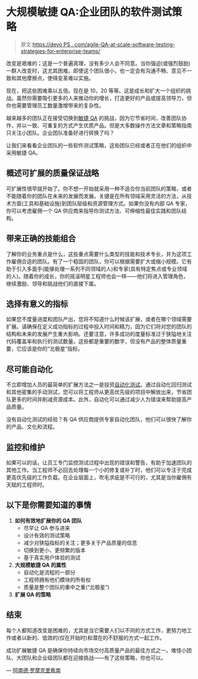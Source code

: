 # 大规模敏捷 QA:企业团队的软件测试策略

> 原文:[https://devo PS . com/agile-QA-at-scale-software-testing-strategies-for-enterprise-teams/](https://devops.com/agile-qa-at-scale-software-testing-strategies-for-enterprise-teams/)

改变是艰难的；这是一个普遍真理，没有多少人会不同意。当你强迫(或强烈鼓励)一群人改变时，这尤其困难。即使这个团队很小，也一定会有沟通不畅、意见不一致和其他摩擦点，使得变革难以实施。

现在，把这些困难乘以五倍。现在是 10，20 等等。这是成长和扩大一个组织的挑战。虽然你需要吸引更多的人来推动你的增长，打造更好的产品或提高领导力，但你也需要管理员工数量激增带来的复杂性。

越来越多的团队正在接受切换到[敏捷 QA](https://blog.qasource.com/topic/agile-qa) 的挑战，因为它节省时间，改善团队协作，并以一致、可重复的方式产生优质产品。但是大多数操作方法文章和策略指南只关注小团队。企业团队准备好进行转换了吗？

让我们来看看企业团队的一些软件测试策略，这些团队已经或者正在他们的组织中采用敏捷 QA。

## **概述可扩展的质量保证战略**

可扩展性很早就开始了。你不想一开始就采用一种不适合你当前团队的策略，或者不能随着你的团队在未来的发展而发展。关键是在所有领域采用灵活的方法，从技术方面(工具和基础设施)到团队层级和资源管理方式。如果你没有内部 QA 专家，你可以考虑雇佣一个 QA 供应商来指导你测试方法、可伸缩性最佳实践和团队结构。

## **带来正确的技能组合**

了解你的业务重点是什么，这些重点需要什么类型的技能和技术专长，并为这项工作雇佣合适的团队。有了一个稳固的团队，你可以根据需要扩大或缩小规模。它有助于引入多面手(能够处理一系列不同领域的人)和专家(具有特定焦点或专业领域的人)。随着你的成长，你的摇滚明星工程师也会一样——他们将进入管理角色，继续激励、领导和挑战他们的直接下属。

## **选择有意义的指标**

如果您不度量进度和团队产出，您将不知道什么时候该扩展，或者在哪个领域需要扩展。请确保在定义成功指标的过程中投入时间和精力，因为它们将对您的团队的结构和未来的发展产生重大影响。还要注意，许多成功的度量标准过于狭隘地关注代码覆盖率和执行的测试数量。这些都是重要的数字，但没有产品的整体质量重要，它应该是你的“北极星”指标。

## **尽可能自动化**

不立即增加人员的最简单的扩展方法之一是投资[自动化测试](https://www.qasource.com/automation-testing-services)。通过自动化回归测试和其他密集的手动测试，您可以将工程师从更高优先级的项目中解放出来，节省团队更多的时间并削减资源成本。此外，自动化可以通过减少人为错误来帮助提高产品质量。

没有自动化测试的经验？有 QA 供应商提供专家自动化团队，他们可以很快了解你的产品、文化和流程。

## **监控和维护**

如果可以的话，让员工专门监控测试过程中出现的错误和警告，有助于加速团队的其他工作。当工程师不必回去处理每一个小的修复或补丁时，他们可以专注于完成更高优先级的工作负载。在企业层面上，吹毛求疵是不可行的，尤其是当你雇佣有天赋的工程师时。

## **以下是你需要知道的事情**

1.  **如何有效地扩展你的 QA 团队**
    *   尽早让 QA 参与进来
    *   设计有效的测试策略
    *   减少对狭隘指标的关注；更多关于产品质量的信息
    *   切换到更小、更频繁的版本
    *   基于真实用户体验的测试
2.  **大规模敏捷 QA 的属性**
    *   自动化是流程的一部分
    *   工程师拥有他们模块的所有权
    *   质量是整个团队的重中之重(“北极星”)
3.  **扩展 QA 的策略**

## **结束**

每个人都知道改变是困难的，尤其是当它需要人们以不同的方式工作，更努力地工作或者以新的、低效的(仅在开始时)和潜在的不舒服的方式一起工作。

成功扩展敏捷 QA 是确保你持续向市场交付高质量产品的最佳方式之一。难怪小团队、大团队和企业级团队都在迎接挑战——有了这些策略，你也可以。

— [阿南德·罗摩克里希南](https://devops.com/author/anand-ramakrishnan/)